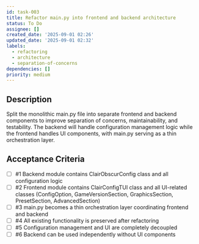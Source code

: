 ```yaml
---
id: task-003
title: Refactor main.py into frontend and backend architecture
status: To Do
assignee: []
created_date: '2025-09-01 02:26'
updated_date: '2025-09-01 02:32'
labels:
  - refactoring
  - architecture
  - separation-of-concerns
dependencies: []
priority: medium
---
```


## Description

Split the monolithic main.py file into separate frontend and backend components to improve separation of concerns, maintainability, and testability. The backend will handle configuration management logic while the frontend handles UI components, with main.py serving as a thin orchestration layer.

## Acceptance Criteria
<!-- AC:BEGIN -->
- [ ] #1 Backend module contains ClairObscurConfig class and all configuration logic
- [ ] #2 Frontend module contains ClairConfigTUI class and all UI-related classes (ConfigOption, GameVersionSection, GraphicsSection, PresetSection, AdvancedSection)
- [ ] #3 main.py becomes a thin orchestration layer coordinating frontend and backend
- [ ] #4 All existing functionality is preserved after refactoring
- [ ] #5 Configuration management and UI are completely decoupled
- [ ] #6 Backend can be used independently without UI components
<!-- AC:END -->
